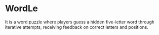 # WordLe
It is a word puzzle where players guess a hidden five-letter word through iterative attempts, receiving feedback on correct letters and positions. 
